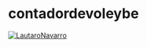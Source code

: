 # contadordevoleybe

[![LautaroNavarro](https://circleci.com/gh/LautaroNavarro/contadordevoleybe/tree/main.svg?style=svg)](https://app.circleci.com/pipelines/github/LautaroNavarro/contadordevoleybe)
